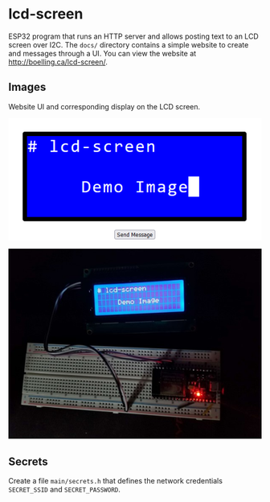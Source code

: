 # lcd-screen
ESP32 program that runs an HTTP server and allows posting text to an LCD screen over I2C.
The `docs/` directory contains a simple website to create and messages through a UI. You can view the website at http://boelling.ca/lcd-screen/.

## Images

Website UI and corresponding display on the LCD screen.

![website demo image](./docs/img/website-demo.png)


![physical esp32 demo image](./docs/img/physical-demo.jpg)

## Secrets
Create a file `main/secrets.h` that defines the network credentials `SECRET_SSID` and `SECRET_PASSWORD`.